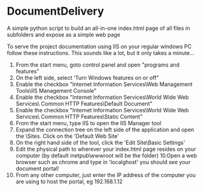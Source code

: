 # DocumentDelivery
A simple python script to build an all-in-one index.html page of all files in subfolders and expose as a simple web page

To serve the project documentation using IIS on your regular windows PC follow these instructions.  This sounds like a lot, but it only takes a minute...
1. From the start menu, goto control panel and open "programs and features"
2. On the left side, select 'Turn Windows features on or off"
3. Enable the checkbox "Internet Information Services\Web Management Tools\IIS Management Console"
4. Enable the checkbox "Internet Information Services\World Wide Web Services\ Common HTTP Features\Default Document"
5. Enable the checkbox "Internet Information Services\World Wide Web Services\ Common HTTP Features\Static Content"
6. From the start menu, type IIS to open the IIS Manager tool
7. Expand the connection tree on the left side of the application and open the \Sites.  Click on the 'Default Web Site'
8. On the right hand side of the tool, click the 'Edit Site\Basic Settings'
9. Edit the physical path to wherever your index.html page resides on your computer (by default inetpub\wwwroot will be the folder)
10.Open a web browser such as chrome and type in 'localghost'  you should see your document portal!
11. From any other computer, just enter the IP address of the computer you are using to host the portal, eg 192.168.1.12


